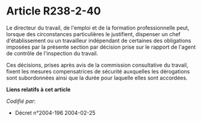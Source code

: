 # Article R238-2-40

Le directeur du travail, de l'emploi et de la formation professionnelle peut, lorsque des circonstances particulières le
justifient, dispenser un chef d'établissement ou un travailleur indépendant de certaines des obligations imposées par la
présente section par décision prise sur le rapport de l'agent de contrôle de l'inspection du travail.

Ces décisions, prises après avis de la commission consultative du travail, fixent les mesures compensatrices de sécurité
auxquelles les dérogations sont subordonnées ainsi que la durée pour laquelle elles sont accordées.

**Liens relatifs à cet article**

_Codifié par_:

  - Décret n°2004-196 2004-02-25
